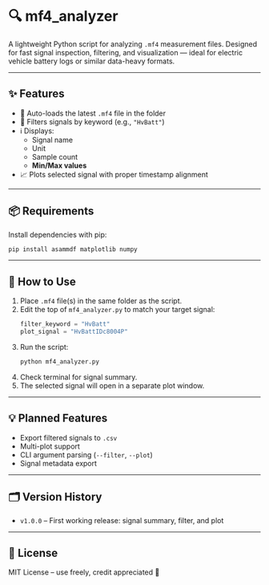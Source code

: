 # 🔍 mf4_analyzer

A lightweight Python script for analyzing `.mf4` measurement files. Designed for fast signal inspection, filtering, and visualization — ideal for electric vehicle battery logs or similar data-heavy formats.

---

## ✨ Features

- 📂 Auto-loads the latest `.mf4` file in the folder  
- 🔎 Filters signals by keyword (e.g., `"HvBatt"`)  
- ℹ️ Displays:
  - Signal name  
  - Unit  
  - Sample count  
  - **Min/Max values**  
- 📈 Plots selected signal with proper timestamp alignment

---

## 📦 Requirements

Install dependencies with pip:

```bash
pip install asammdf matplotlib numpy
```

---

## 🚀 How to Use

1. Place `.mf4` file(s) in the same folder as the script.
2. Edit the top of `mf4_analyzer.py` to match your target signal:
   ```python
   filter_keyword = "HvBatt"
   plot_signal = "HvBattIDc8004P"
   ```
3. Run the script:
   ```bash
   python mf4_analyzer.py
   ```
4. Check terminal for signal summary.
5. The selected signal will open in a separate plot window.

---

## 💡 Planned Features

- Export filtered signals to `.csv`  
- Multi-plot support  
- CLI argument parsing (`--filter`, `--plot`)  
- Signal metadata export

---

## 🗂 Version History

- `v1.0.0` – First working release: signal summary, filter, and plot

---

## 📘 License

MIT License – use freely, credit appreciated 🙌

